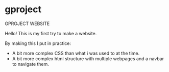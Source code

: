 # gproject
GPROJECT WEBSITE

Hello! This is my first try to make a website.

By making this I put in practice:

- A bit more complex CSS than what i was used to at the time.
- A bit more complex html structure with multiple webpages and a navbar to navigate them.
